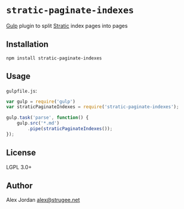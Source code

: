# `stratic-paginate-indexes`

[Gulp][1] plugin to split [Stratic][2] index pages into pages

## Installation

    npm install stratic-paginate-indexes

## Usage

`gulpfile.js`:

```js
var gulp = require('gulp')
var straticPaginateIndexes = require('stratic-paginate-indexes');

gulp.task('parse', function() {
    gulp.src('*.md')
        .pipe(straticPaginateIndexes());
});
```

## License

LGPL 3.0+

## Author

Alex Jordan <alex@strugee.net>

 [1]: http://gulpjs.com/
 [2]: https://github.com/strugee/generator-stratic
